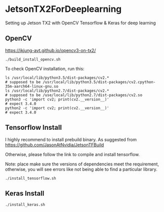 # JetsonTX2ForDeeplearning
Setting up Jetson TX2 with OpenCV Tensorflow &amp; Keras for deep learning


## OpenCV
https://jkjung-avt.github.io/opencv3-on-tx2/

```
./build_install_opencv.sh
```

To check OpenCV installation, run this:
```
ls /usr/local/lib/python3.5/dist-packages/cv2.*
# supposed to be /usr/local/lib/python3.5/dist-packages/cv2.cpython-35m-aarch64-linux-gnu.so
ls /usr/local/lib/python2.7/dist-packages/cv2.*
# supposed to be /use/local/lib/python2.7/dist-packages/cv2.so
python3 -c 'import cv2; print(cv2.__version__)'
# expect 3.4.0
python2 -c 'import cv2; print(cv2.__version__)'
# expect 3.4.0
```

## Tensorflow Install

I highly recommend to install prebuild binary. As suggested from https://github.com/JasonAtNvidia/JetsonTFBuild

Otherwise, please follow the link to compile and install tensorflow.

Note: place make sure the versions of dependencies meet the requirement, otherwise, you will see errors like not being able to find a particular library.

```
./install_tensorflow.sh
```

## Keras Install

```
./install_keras.sh
```
